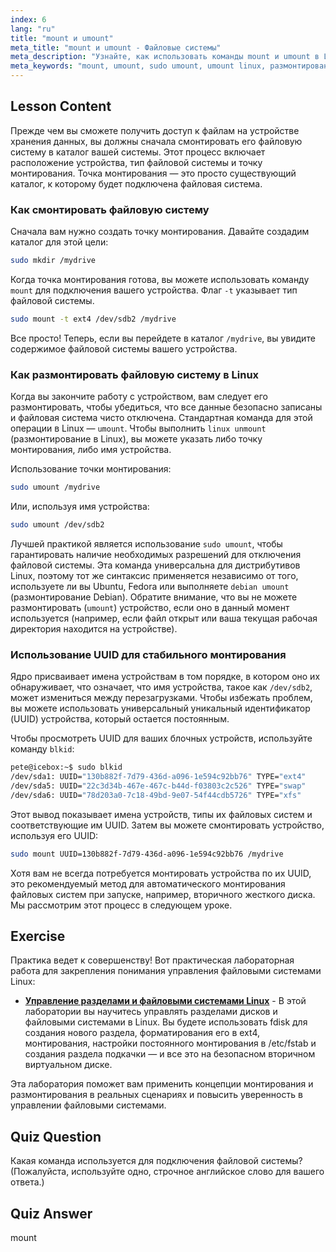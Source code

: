 ```yaml
---
index: 6
lang: "ru"
title: "mount и umount"
meta_title: "mount и umount - Файловые системы"
meta_description: "Узнайте, как использовать команды mount и umount в Linux для подключения и отключения файловых систем. Это руководство охватывает монтирование устройств, процесс sudo umount для безопасного размонтирования в Linux и использование UUID."
meta_keywords: "mount, umount, sudo umount, umount linux, размонтирование linux, debian umount, монтирование файловой системы, размонтирование устройства, Linux UUID, точка монтирования"
---
```


## Lesson Content

Прежде чем вы сможете получить доступ к файлам на устройстве хранения данных, вы должны сначала смонтировать его файловую систему в каталог вашей системы. Этот процесс включает расположение устройства, тип файловой системы и точку монтирования. Точка монтирования — это просто существующий каталог, к которому будет подключена файловая система.

### Как смонтировать файловую систему

Сначала вам нужно создать точку монтирования. Давайте создадим каталог для этой цели:

```bash
sudo mkdir /mydrive
```

Когда точка монтирования готова, вы можете использовать команду `mount` для подключения вашего устройства. Флаг `-t` указывает тип файловой системы.

```bash
sudo mount -t ext4 /dev/sdb2 /mydrive
```

Все просто! Теперь, если вы перейдете в каталог `/mydrive`, вы увидите содержимое файловой системы вашего устройства.

### Как размонтировать файловую систему в Linux

Когда вы закончите работу с устройством, вам следует его размонтировать, чтобы убедиться, что все данные безопасно записаны и файловая система чисто отключена. Стандартная команда для этой операции в Linux — `umount`. Чтобы выполнить `linux unmount` (размонтирование в Linux), вы можете указать либо точку монтирования, либо имя устройства.

Использование точки монтирования:

```bash
sudo umount /mydrive
```

Или, используя имя устройства:

```bash
sudo umount /dev/sdb2
```

Лучшей практикой является использование `sudo umount`, чтобы гарантировать наличие необходимых разрешений для отключения файловой системы. Эта команда универсальна для дистрибутивов Linux, поэтому тот же синтаксис применяется независимо от того, используете ли вы Ubuntu, Fedora или выполняете `debian umount` (размонтирование Debian). Обратите внимание, что вы не можете размонтировать (`umount`) устройство, если оно в данный момент используется (например, если файл открыт или ваша текущая рабочая директория находится на устройстве).

### Использование UUID для стабильного монтирования

Ядро присваивает имена устройствам в том порядке, в котором оно их обнаруживает, что означает, что имя устройства, такое как `/dev/sdb2`, может измениться между перезагрузками. Чтобы избежать проблем, вы можете использовать универсальный уникальный идентификатор (UUID) устройства, который остается постоянным.

Чтобы просмотреть UUID для ваших блочных устройств, используйте команду `blkid`:

```bash
pete@icebox:~$ sudo blkid
/dev/sda1: UUID="130b882f-7d79-436d-a096-1e594c92bb76" TYPE="ext4"
/dev/sda5: UUID="22c3d34b-467e-467c-b44d-f03803c2c526" TYPE="swap"
/dev/sda6: UUID="78d203a0-7c18-49bd-9e07-54f44cdb5726" TYPE="xfs"
```

Этот вывод показывает имена устройств, типы их файловых систем и соответствующие им UUID. Затем вы можете смонтировать устройство, используя его UUID:

```bash
sudo mount UUID=130b882f-7d79-436d-a096-1e594c92bb76 /mydrive
```

Хотя вам не всегда потребуется монтировать устройства по их UUID, это рекомендуемый метод для автоматического монтирования файловых систем при запуске, например, вторичного жесткого диска. Мы рассмотрим этот процесс в следующем уроке.

## Exercise

Практика ведет к совершенству! Вот практическая лабораторная работа для закрепления понимания управления файловыми системами Linux:

- **[Управление разделами и файловыми системами Linux](https://labex.io/ru/labs/comptia-manage-linux-partitions-and-filesystems-590845)** - В этой лаборатории вы научитесь управлять разделами дисков и файловыми системами в Linux. Вы будете использовать fdisk для создания нового раздела, форматирования его в ext4, монтирования, настройки постоянного монтирования в /etc/fstab и создания раздела подкачки — и все это на безопасном вторичном виртуальном диске.

Эта лаборатория поможет вам применить концепции монтирования и размонтирования в реальных сценариях и повысить уверенность в управлении файловыми системами.

## Quiz Question

Какая команда используется для подключения файловой системы? (Пожалуйста, используйте одно, строчное английское слово для вашего ответа.)

## Quiz Answer

mount

